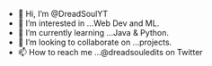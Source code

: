 - 👋 Hi, I’m @DreadSoulYT
- 👀 I’m interested in ...Web Dev and ML.
- 🌱 I’m currently learning ...Java & Python.
- 💞️ I’m looking to collaborate on ...projects.
- 📫 How to reach me ...@dreadsouledits on Twitter

<!---
DreadSoulYT/DreadSoulYT is a ✨ special ✨ repository because its `README.md` (this file) appears on your GitHub profile.
You can click the Preview link to take a look at your changes.
--->
